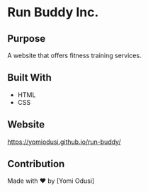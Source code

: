 # Run Buddy Inc.

## Purpose
A website that offers fitness training services.

## Built With
* HTML
* CSS

## Website
https://yomiodusi.github.io/run-buddy/
## Contribution
Made with ❤️ by [Yomi Odusi]
